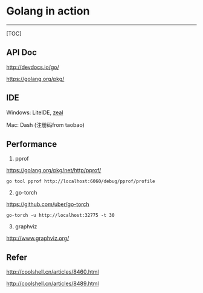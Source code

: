 
# Golang in action
---
[TOC]


## API Doc

http://devdocs.io/go/

https://golang.org/pkg/

## IDE

Windows: LiteIDE, [zeal](https://zealdocs.org/)

Mac: Dash (注册码from taobao)

## Performance

1. pprof

https://golang.org/pkg/net/http/pprof/

```
go tool pprof http://localhost:6060/debug/pprof/profile
```

2. go-torch

https://github.com/uber/go-torch

```
go-torch -u http://localhost:32775 -t 30
```

3. graphviz

http://www.graphviz.org/

## Refer

http://coolshell.cn/articles/8460.html

http://coolshell.cn/articles/8489.html


